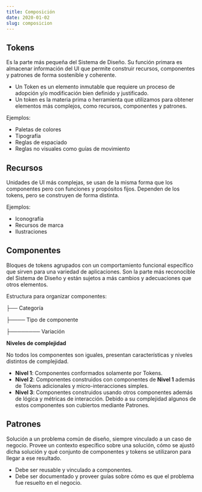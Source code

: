 ```yaml
---
title: Composición
date: 2020-01-02
slug: composicion
---
```


## Tokens
Es la parte más pequeña del Sistema de Diseño. Su función primara es almacenar información del UI que permite construir recursos, componentes y patrones de forma sostenible y coherente.

- Un Token es un elemento inmutable que requiere un proceso de adopción y/o modificación bien definido y justificado.
- Un token es la materia prima o herramienta que utilizamos para obtener elementos más complejos, como recursos, componentes y patrones.


Ejemplos:
- Paletas de colores
- Tipografía
- Reglas de espaciado
- Reglas no visuales como guías de movimiento


## Recursos
Unidades de UI más complejas, se usan de la misma forma que los componentes pero con funciones y propósitos fijos. Dependen de los tokens, pero se construyen de forma distinta.

Ejemplos:
- Iconografía
- Recursos de marca
- Ilustraciones

## Componentes
Bloques de tokens agrupados con un comportamiento funcional específico que sirven para una variedad de aplicaciones. Son la parte más reconocible del Sistema de Diseño y están sujetos a más cambios y adecuaciones que otros elementos.

Estructura para organizar componentes:

├── Categoría  

├──── Tipo de componente

├──────── Variación


**Niveles de complejidad**

No todos los componentes son iguales, presentan características y niveles distintos de complejidad.

- **Nivel 1**: Componentes conformados solamente por Tokens.
- **Nivel 2**: Componentes construidos con componentes de **Nivel 1** además de Tokens adicionales y micro-interacciones simples.
- **Nivel 3**: Componentes construidos usando otros componentes además de lógica y métricas de interacción. Debido a su complejidad algunos de estos componentes son cubiertos mediante Patrones.

## Patrones
Solución a un problema común de diseño, siempre vinculado a un caso de negocio. Provee un contexto específico sobre una solución, cómo se ajustó dicha solución y qué conjunto de componentes y tokens se utilizaron para llegar a ese resultado.

- Debe ser reusable y vinculado a componentes.
- Debe ser documentado y proveer guías sobre cómo es que el problema fue resuelto en el negocio.


